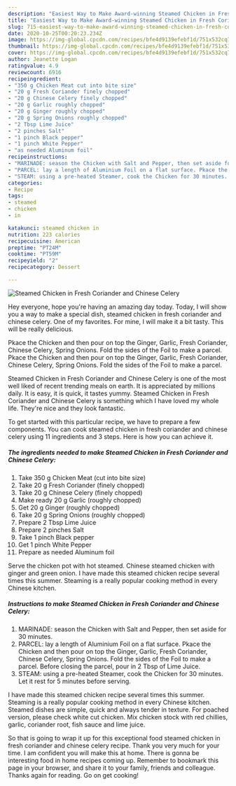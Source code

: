 ```yaml
---
description: "Easiest Way to Make Award-winning Steamed Chicken in Fresh Coriander and Chinese Celery"
title: "Easiest Way to Make Award-winning Steamed Chicken in Fresh Coriander and Chinese Celery"
slug: 715-easiest-way-to-make-award-winning-steamed-chicken-in-fresh-coriander-and-chinese-celery
date: 2020-10-25T00:20:23.234Z
image: https://img-global.cpcdn.com/recipes/bfe4d9139efebf1d/751x532cq70/steamed-chicken-in-fresh-coriander-and-chinese-celery-recipe-main-photo.jpg
thumbnail: https://img-global.cpcdn.com/recipes/bfe4d9139efebf1d/751x532cq70/steamed-chicken-in-fresh-coriander-and-chinese-celery-recipe-main-photo.jpg
cover: https://img-global.cpcdn.com/recipes/bfe4d9139efebf1d/751x532cq70/steamed-chicken-in-fresh-coriander-and-chinese-celery-recipe-main-photo.jpg
author: Jeanette Logan
ratingvalue: 4.9
reviewcount: 6916
recipeingredient:
- "350 g Chicken Meat cut into bite size"
- "20 g Fresh Coriander finely chopped"
- "20 g Chinese Celery finely chopped"
- "20 g Garlic roughly chopped"
- "20 g Ginger roughly chopped"
- "20 g Spring Onions roughly chopped"
- "2 Tbsp Lime Juice"
- "2 pinches Salt"
- "1 pinch Black pepper"
- "1 pinch White Pepper"
- "as needed Aluminum foil"
recipeinstructions:
- "MARINADE: season the Chicken with Salt and Pepper, then set aside for 30 minutes."
- "PARCEL: lay a length of Aluminium Foil on a flat surface. Pkace the Chicken and then pour on top the Ginger, Garlic, Fresh Coriander, Chinese Celery, Spring Onions. Fold the sides of the Foil to make a parcel. Before closing the parcel, pour in 2 Tbsp of Lime Juice."
- "STEAM: using a pre-heated Steamer, cook the Chicken for 30 minutes. Let it rest for 5 minutes before serving."
categories:
- Recipe
tags:
- steamed
- chicken
- in

katakunci: steamed chicken in 
nutrition: 223 calories
recipecuisine: American
preptime: "PT24M"
cooktime: "PT59M"
recipeyield: "2"
recipecategory: Dessert

---
```



![Steamed Chicken in Fresh Coriander and Chinese Celery](https://img-global.cpcdn.com/recipes/bfe4d9139efebf1d/751x532cq70/steamed-chicken-in-fresh-coriander-and-chinese-celery-recipe-main-photo.jpg)

Hey everyone, hope you're having an amazing day today. Today, I will show you a way to make a special dish, steamed chicken in fresh coriander and chinese celery. One of my favorites. For mine, I will make it a bit tasty. This will be really delicious.

Pkace the Chicken and then pour on top the Ginger, Garlic, Fresh Coriander, Chinese Celery, Spring Onions. Fold the sides of the Foil to make a parcel. Pkace the Chicken and then pour on top the Ginger, Garlic, Fresh Coriander, Chinese Celery, Spring Onions. Fold the sides of the Foil to make a parcel.

Steamed Chicken in Fresh Coriander and Chinese Celery is one of the most well liked of recent trending meals on earth. It is appreciated by millions daily. It is easy, it is quick, it tastes yummy. Steamed Chicken in Fresh Coriander and Chinese Celery is something which I have loved my whole life. They're nice and they look fantastic.


To get started with this particular recipe, we have to prepare a few components. You can cook steamed chicken in fresh coriander and chinese celery using 11 ingredients and 3 steps. Here is how you can achieve it.

<!--inarticleads1-->

##### The ingredients needed to make Steamed Chicken in Fresh Coriander and Chinese Celery:

1. Take 350 g Chicken Meat (cut into bite size)
1. Take 20 g Fresh Coriander (finely chopped)
1. Take 20 g Chinese Celery (finely chopped)
1. Make ready 20 g Garlic (roughly chopped)
1. Get 20 g Ginger (roughly chopped)
1. Take 20 g Spring Onions (roughly chopped)
1. Prepare 2 Tbsp Lime Juice
1. Prepare 2 pinches Salt
1. Take 1 pinch Black pepper
1. Get 1 pinch White Pepper
1. Prepare as needed Aluminum foil


Serve the chicken pot with hot steamed. Chinese steamed chicken with ginger and green onion. I have made this steamed chicken recipe several times this summer. Steaming is a really popular cooking method in every Chinese kitchen. 

<!--inarticleads2-->

##### Instructions to make Steamed Chicken in Fresh Coriander and Chinese Celery:

1. MARINADE: season the Chicken with Salt and Pepper, then set aside for 30 minutes.
1. PARCEL: lay a length of Aluminium Foil on a flat surface. Pkace the Chicken and then pour on top the Ginger, Garlic, Fresh Coriander, Chinese Celery, Spring Onions. Fold the sides of the Foil to make a parcel. Before closing the parcel, pour in 2 Tbsp of Lime Juice.
1. STEAM: using a pre-heated Steamer, cook the Chicken for 30 minutes. Let it rest for 5 minutes before serving.


I have made this steamed chicken recipe several times this summer. Steaming is a really popular cooking method in every Chinese kitchen. Steamed dishes are simple, quick and always tender in texture. For poached version, please check white cut chicken. Mix chicken stock with red chillies, garlic, coriander root, fish sauce and lime juice. 

So that is going to wrap it up for this exceptional food steamed chicken in fresh coriander and chinese celery recipe. Thank you very much for your time. I am confident you will make this at home. There is gonna be interesting food in home recipes coming up. Remember to bookmark this page in your browser, and share it to your family, friends and colleague. Thanks again for reading. Go on get cooking!
